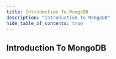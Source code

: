 ```yaml
---
title: Introduction To MongoDB
description: "Introduction To MongoDB"
hide_table_of_contents: true
---
```


## Introduction To MongoDB